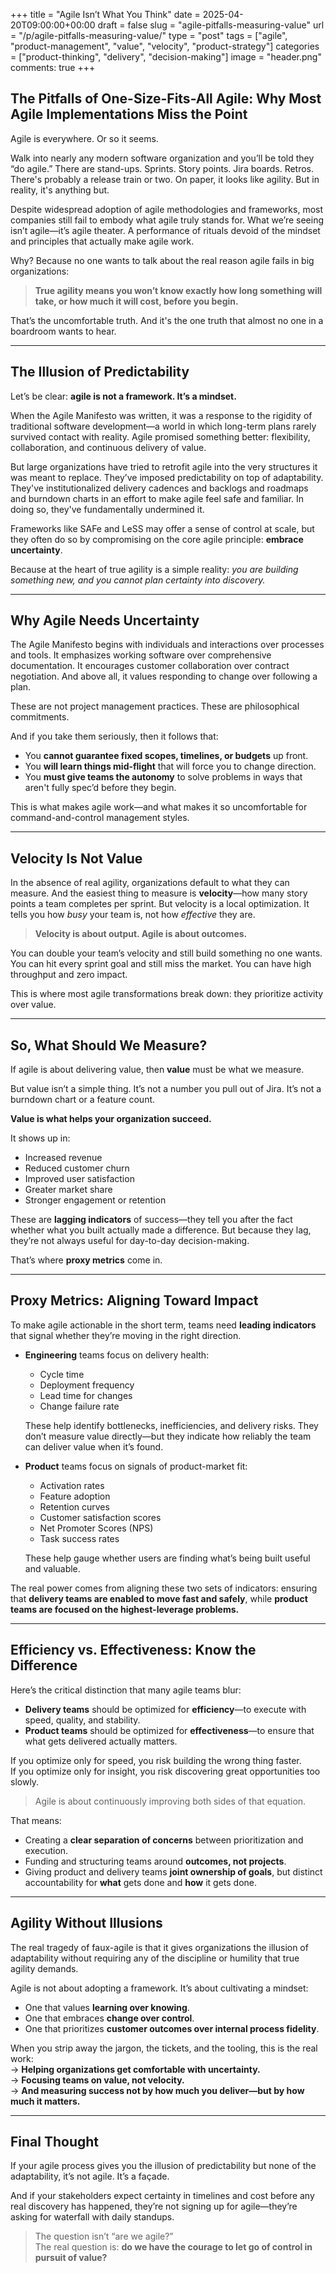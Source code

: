 +++
title = "Agile Isn’t What You Think"
date = 2025-04-20T09:00:00+00:00
draft = false
slug = "agile-pitfalls-measuring-value"
url = "/p/agile-pitfalls-measuring-value/"
type = "post"
tags = ["agile", "product-management", "value", "velocity", "product-strategy"]
categories = ["product-thinking", "delivery", "decision-making"]
image = "header.png"
comments: true
+++

## The Pitfalls of One-Size-Fits-All Agile: Why Most Agile Implementations Miss the Point

Agile is everywhere. Or so it seems.

Walk into nearly any modern software organization and you’ll be told they “do agile.” There are stand-ups. Sprints. Story points. Jira boards. Retros. There's probably a release train or two. On paper, it looks like agility. But in reality, it's anything but.

Despite widespread adoption of agile methodologies and frameworks, most companies still fail to embody what agile truly stands for. What we’re seeing isn’t agile—it’s agile theater. A performance of rituals devoid of the mindset and principles that actually make agile work.

Why? Because no one wants to talk about the real reason agile fails in big organizations:

> **True agility means you won’t know exactly how long something will take, or how much it will cost, before you begin.**

That’s the uncomfortable truth. And it's the one truth that almost no one in a boardroom wants to hear.

---

## The Illusion of Predictability

Let’s be clear: **agile is not a framework. It’s a mindset.**

When the Agile Manifesto was written, it was a response to the rigidity of traditional software development—a world in which long-term plans rarely survived contact with reality. Agile promised something better: flexibility, collaboration, and continuous delivery of value.

But large organizations have tried to retrofit agile into the very structures it was meant to replace. They’ve imposed predictability on top of adaptability. They've institutionalized delivery cadences and backlogs and roadmaps and burndown charts in an effort to make agile feel safe and familiar. In doing so, they've fundamentally undermined it.

Frameworks like SAFe and LeSS may offer a sense of control at scale, but they often do so by compromising on the core agile principle: **embrace uncertainty**.

Because at the heart of true agility is a simple reality: *you are building something new, and you cannot plan certainty into discovery.*

---

## Why Agile Needs Uncertainty

The Agile Manifesto begins with individuals and interactions over processes and tools. It emphasizes working software over comprehensive documentation. It encourages customer collaboration over contract negotiation. And above all, it values responding to change over following a plan.

These are not project management practices. These are philosophical commitments.

And if you take them seriously, then it follows that:
- You **cannot guarantee fixed scopes, timelines, or budgets** up front.
- You **will learn things mid-flight** that will force you to change direction.
- You **must give teams the autonomy** to solve problems in ways that aren't fully spec’d before they begin.

This is what makes agile work—and what makes it so uncomfortable for command-and-control management styles.

---

## Velocity Is Not Value

In the absence of real agility, organizations default to what they can measure. And the easiest thing to measure is **velocity**—how many story points a team completes per sprint. But velocity is a local optimization. It tells you how *busy* your team is, not how *effective* they are.

> **Velocity is about output. Agile is about outcomes.**

You can double your team’s velocity and still build something no one wants. You can hit every sprint goal and still miss the market. You can have high throughput and zero impact.

This is where most agile transformations break down: they prioritize activity over value.

---

## So, What Should We Measure?

If agile is about delivering value, then **value** must be what we measure.

But value isn’t a simple thing. It’s not a number you pull out of Jira. It’s not a burndown chart or a feature count.

**Value is what helps your organization succeed.**

It shows up in:
- Increased revenue
- Reduced customer churn
- Improved user satisfaction
- Greater market share
- Stronger engagement or retention

These are **lagging indicators** of success—they tell you after the fact whether what you built actually made a difference. But because they lag, they’re not always useful for day-to-day decision-making.

That’s where **proxy metrics** come in.

---

## Proxy Metrics: Aligning Toward Impact

To make agile actionable in the short term, teams need **leading indicators** that signal whether they’re moving in the right direction.

- **Engineering** teams focus on delivery health:
  - Cycle time
  - Deployment frequency
  - Lead time for changes
  - Change failure rate

  These help identify bottlenecks, inefficiencies, and delivery risks. They don’t measure value directly—but they indicate how reliably the team can deliver value when it’s found.

- **Product** teams focus on signals of product-market fit:
  - Activation rates
  - Feature adoption
  - Retention curves
  - Customer satisfaction scores
  - Net Promoter Scores (NPS)
  - Task success rates

  These help gauge whether users are finding what’s being built useful and valuable.

The real power comes from aligning these two sets of indicators: ensuring that **delivery teams are enabled to move fast and safely**, while **product teams are focused on the highest-leverage problems.**

---

## Efficiency vs. Effectiveness: Know the Difference

Here’s the critical distinction that many agile teams blur:

- **Delivery teams** should be optimized for **efficiency**—to execute with speed, quality, and stability.
- **Product teams** should be optimized for **effectiveness**—to ensure that what gets delivered actually matters.

If you optimize only for speed, you risk building the wrong thing faster.  
If you optimize only for insight, you risk discovering great opportunities too slowly.

> Agile is about continuously improving both sides of that equation.

That means:
- Creating a **clear separation of concerns** between prioritization and execution.
- Funding and structuring teams around **outcomes, not projects**.
- Giving product and delivery teams **joint ownership of goals**, but distinct accountability for **what** gets done and **how** it gets done.

---

## Agility Without Illusions

The real tragedy of faux-agile is that it gives organizations the illusion of adaptability without requiring any of the discipline or humility that true agility demands.

Agile is not about adopting a framework. It’s about cultivating a mindset:
- One that values **learning over knowing**.
- One that embraces **change over control**.
- One that prioritizes **customer outcomes over internal process fidelity**.

When you strip away the jargon, the tickets, and the tooling, this is the real work:  
→ **Helping organizations get comfortable with uncertainty.**  
→ **Focusing teams on value, not velocity.**  
→ **And measuring success not by how much you deliver—but by how much it matters.**

---

## Final Thought

If your agile process gives you the illusion of predictability but none of the adaptability, it’s not agile. It’s a façade.

And if your stakeholders expect certainty in timelines and cost before any real discovery has happened, they’re not signing up for agile—they’re asking for waterfall with daily standups.

> The question isn’t “are we agile?”  
> The real question is: **do we have the courage to let go of control in pursuit of value?**
